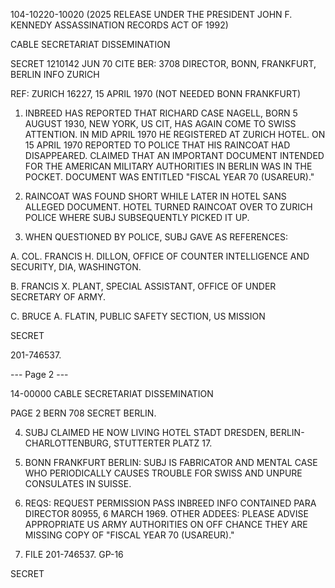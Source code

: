 104-10220-10020 (2025 RELEASE UNDER THE PRESIDENT JOHN F. KENNEDY ASSASSINATION RECORDS ACT OF 1992)

CABLE SECRETARIAT DISSEMINATION

SECRET 1210142 JUN 70 CITE BER: 3708
DIRECTOR, BONN, FRANKFURT, BERLIN INFO ZURICH

REF: ZURICH 16227, 15 APRIL 1970
(NOT NEEDED BONN FRANKFURT)

1. INBREED HAS REPORTED THAT RICHARD CASE NAGELL, BORN 5 AUGUST 1930, NEW YORK, US CIT, HAS AGAIN COME TO SWISS ATTENTION. IN MID APRIL 1970 HE REGISTERED AT ZURICH HOTEL. ON 15 APRIL 1970 REPORTED TO POLICE THAT HIS RAINCOAT HAD DISAPPEARED. CLAIMED THAT AN IMPORTANT DOCUMENT INTENDED FOR THE AMERICAN MILITARY AUTHORITIES IN BERLIN WAS IN THE POCKET. DOCUMENT WAS ENTITLED "FISCAL YEAR 70 (USAREUR)."

2. RAINCOAT WAS FOUND SHORT WHILE LATER IN HOTEL SANS ALLEGED DOCUMENT. HOTEL TURNED RAINCOAT OVER TO ZURICH POLICE WHERE SUBJ SUBSEQUENTLY PICKED IT UP.

3. WHEN QUESTIONED BY POLICE, SUBJ GAVE AS REFERENCES:

A. COL. FRANCIS H. DILLON, OFFICE OF COUNTER INTELLIGENCE AND SECURITY, DIA, WASHINGTON.

B. FRANCIS X. PLANT, SPECIAL ASSISTANT, OFFICE OF UNDER SECRETARY OF ARMY.

C. BRUCE A. FLATIN, PUBLIC SAFETY SECTION, US MISSION

SECRET

201-746537.

--- Page 2 ---

14-00000
CABLE SECRETARIAT DISSEMINATION

PAGE 2 BERN 708 SECRET BERLIN.

4. SUBJ CLAIMED HE NOW LIVING HOTEL STADT DRESDEN, BERLIN-CHARLOTTENBURG, STUTTERTER PLATZ 17.

5. BONN FRANKFURT BERLIN: SUBJ IS FABRICATOR AND MENTAL CASE WHO PERIODICALLY CAUSES TROUBLE FOR SWISS AND UNPURE CONSULATES IN SUISSE.

6. REQS: REQUEST PERMISSION PASS INBREED INFO CONTAINED PARA DIRECTOR 80955, 6 MARCH 1969. OTHER ADDEES: PLEASE ADVISE APPROPRIATE US ARMY AUTHORITIES ON OFF CHANCE THEY ARE MISSING COPY OF "FISCAL YEAR 70 (USAREUR)."

7. FILE 201-746537. GP-16

SECRET
